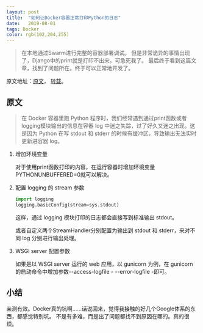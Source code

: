 ```yaml
---
layout: post
title:  "如何让Docker容器正常打印Python的日志"
date:   2019-08-01
tags: Docker 
color: rgb(102,204,255)
---
```


> 在本地通过Swarm进行完整的容器部署调试。
> 但是非常诡异的事情出现了，Django中的print就是打印不出来，可急死我了。
> 最后终于看到这篇文章，找到了问题所在。终于可以正常地开发了。

原文地址：[原文](https://farer.org/2017/10/09/python-log-in-docker-container/)，
[转载](https://www.jianshu.com/p/61ea6bd09daa)。

## 原文

> 在 Docker 容器里跑 Python 程序时，我们经常遇到通过print函数或者logging模块输出的信息在容器 log 中迷之失踪，过了好久又迷之出现。这是因为 Python 在写 stdout 和 stderr 的时候有缓冲区，导致输出无法实时更新进容器 log。

1. 增加环境变量

    对于使用print函数打印的内容，在运行容器时增加环境变量PYTHONUNBUFFERED=0就可以解决。

2. 配置 logging 的 stream 参数

    ```python
    import logging
    logging.basicConfig(stream=sys.stdout)
    ```

    这样，通过 logging 模块打印的日志都会直接写到标准输出 stdout。

    或者自定义两个StreamHandler分别配置为输出到 stdout 和 stderr，来对不同 log 分别进行输出处理。

3. WSGI server 配置参数

    如果是以 WSGI server 运行的 web 应用，以 gunicorn 为例，在 gunicorn 的启动命令中增加参数--access-logfile - --error-logfile -即可。

## 小结

亲测有效。Docker真的坑啊……话说回来，觉得我接触的好几个Google体系的东西，都感觉特别坑。
不是有多难，而是出了问题都找不到原因在哪的。真的很烦。